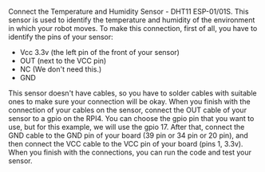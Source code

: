 Connect the Temperature and Humidity Sensor - DHT11 ESP-01/01S. This sensor is used to identify the temperature and humidity of the environment in which your robot moves.
To make this connection, first of all, you have to identify the pins of your sensor:


* Vcc 3.3v (the left pin of the front of your sensor)
* OUT (next to the VCC pin)
* NC (We don't need this.)
* GND


This sensor doesn't have cables, so you have to solder cables with suitable ones to make sure your connection will be okay.
When you finish with the connection of your cables on the sensor, connect the OUT cable of your sensor to a gpio on the RPI4. You can choose the gpio pin that you want to use, but for this example, we will use the gpio 17. After that, connect the GND cable to the GND pin of your board (39 pin or 34 pin or 20 pin), and then connect the VCC cable to the VCC pin of your board (pins 1, 3.3v).
When you finish with the connections, you can run the code and test your sensor.